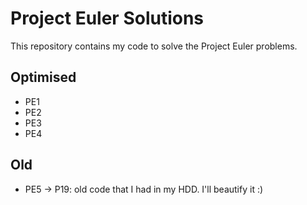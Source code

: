 # Project Euler Solutions

This repository contains my code to solve the Project Euler problems.

## Optimised

- PE1
- PE2
- PE3
- PE4

## Old

- PE5 -> P19: old code that I had in my HDD. I'll beautify it :)
